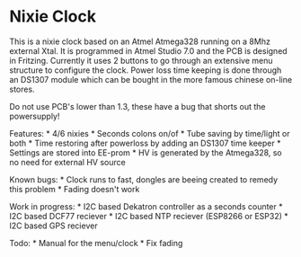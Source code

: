 # Nixie Clock

This is a nixie clock based on an Atmel Atmega328 running on a 8Mhz external Xtal. It is programmed in Atmel Studio 7.0
and the PCB is designed in Fritzing.
Currently it uses 2 buttons to go through an extensive menu structure to configure the clock.
Power loss time keeping is done through an DS1307 module which can be bought in the more famous chinese on-line stores.

Do not use PCB's lower than 1.3, these have a bug that shorts out the powersupply!

Features:
	* 4/6 nixies
	* Seconds colons on/of
	* Tube saving by time/light or both
	* Time restoring after powerloss by adding an DS1307 time keeper
	* Settings are stored into EE-prom
	* HV is generated by the Atmega328, so no need for external HV source
	
Known bugs:
	* Clock runs to fast, dongles are beeing created to remedy this problem
	* Fading doesn't work
	
Work in progress:
	* I2C based Dekatron controller as a seconds counter
	* I2C based DCF77 reciever
	* I2C based NTP reciever (ESP8266 or ESP32)
	* I2C based GPS reciever
	
Todo:
	* Manual for the menu/clock
	* Fix fading
